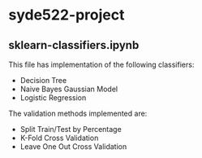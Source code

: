 # syde522-project

## sklearn-classifiers.ipynb
This file has implementation of the following classifiers:
- Decision Tree
- Naive Bayes Gaussian Model
- Logistic Regression

The validation methods implemented are:
- Split Train/Test by Percentage
- K-Fold Cross Validation
- Leave One Out Cross Validation

